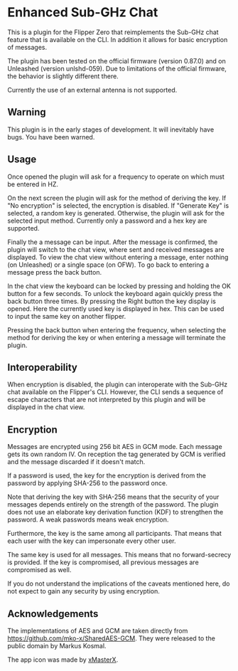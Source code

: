 # Enhanced Sub-GHz Chat

This is a plugin for the Flipper Zero that reimplements the Sub-GHz chat
feature that is available on the CLI. In addition it allows for basic
encryption of messages.

The plugin has been tested on the official firmware (version 0.87.0) and on
Unleashed (version unlshd-059). Due to limitations of the official firmware,
the behavior is slightly different there.

Currently the use of an external antenna is not supported.

## Warning

This plugin is in the early stages of development. It will inevitably have
bugs. You have been warned.

## Usage

Once opened the plugin will ask for a frequency to operate on which must be
entered in HZ.

On the next screen the plugin will ask for the method of deriving the key. If
"No encryption" is selected, the encryption is disabled. If "Generate Key" is
selected, a random key is generated. Otherwise, the plugin will ask for the
selected input method. Currently only a password and a hex key are supported.

Finally the a message can be input. After the message is confirmed, the plugin
will switch to the chat view, where sent and received messages are displayed.
To view the chat view without entering a message, enter nothing (on Unleashed)
or a single space (on OFW). To go back to entering a message press the back
button.

In the chat view the keyboard can be locked by pressing and holding the OK
button for a few seconds. To unlock the keyboard again quickly press the back
button three times. By pressing the Right button the key display is opened.
Here the currently used key is displayed in hex. This can be used to input the
same key on another flipper.

Pressing the back button when entering the frequency, when selecting the method
for deriving the key or when entering a message will terminate the plugin.

## Interoperability

When encryption is disabled, the plugin can interoperate with the Sub-GHz chat
available on the Flipper's CLI. However, the CLI sends a sequence of escape
characters that are not interpreted by this plugin and will be displayed in the
chat view.

## Encryption

Messages are encrypted using 256 bit AES in GCM mode. Each message gets its own
random IV. On reception the tag generated by GCM is verified and the message
discarded if it doesn't match.

If a password is used, the key for the encryption is derived from the password
by applying SHA-256 to the password once.

Note that deriving the key with SHA-256 means that the security of your
messages depends entirely on the strength of the password. The plugin does not
use an elaborate key derivation function (KDF) to strengthen the password. A
weak passwords means weak encryption.

Furthermore, the key is the same among all participants. That means that each
user with the key can impersonate every other user.

The same key is used for all messages. This means that no forward-secrecy is
provided. If the key is compromised, all previous messages are compromised as
well.

If you do not understand the implications of the caveats mentioned here, do not
expect to gain any security by using encryption.

## Acknowledgements

The implementations of AES and GCM are taken directly from
https://github.com/mko-x/SharedAES-GCM. They were released to the public domain
by Markus Kosmal.

The app icon was made by [xMasterX](https://github.com/xMasterX).
